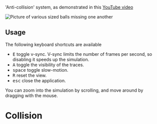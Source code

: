 'Anti-collision' system, as demonstrated in this [YouTube video](https://www.youtube.com/watch?v=SqpIcsN0FTI)

![Picture of various sized balls missing one another](https://user-images.githubusercontent.com/159109/115645659-bc4cd480-a2ee-11eb-885e-ab72cb75205d.png)

## Usage

The following keyboard shortcuts are available

* <kbd>E</kbd> toggle v-sync. V-sync limits the number of frames per second, so disabling it speeds up the simulation.
* <kbd>A</kbd> toggle the visibility of the traces.
* <kbd>space</kbd> toggle slow-motion.
* <kbd>R</kbd> reset the view.
* <kbd>esc</kbd> close the application.

You can zoom into the simulation by scrolling, and move around by dragging with the mouse.
# Collision
